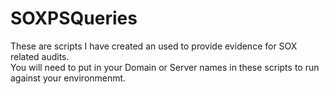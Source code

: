# SOXPSQueries
These are scripts I have created an used to provide evidence for SOX related audits.  
You will need to put in your Domain or Server names in these scripts to run against your environmenmt.

